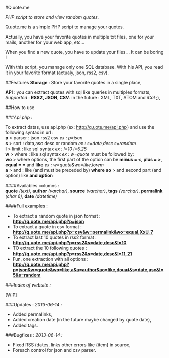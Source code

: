 #Q.uote.me

*PHP script to store and view random quotes.*

Q.uote.me is a simple PHP script to manage your quotes.

Actually, you have your favorite quotes in multiple txt files, one for your mails, another for your web app, etc...

When you find a new quote, you have to update your files... It can be boring !

With this script, you manage only one SQL database. With his API, you read it in your favorite format (actualy, json, rss2, csv).

##Features
**Storage** : Store your favorite quotes in a single place,  

**API** : you can extract quotes with sql like queries in multiples formats,  
_Supported_ : **RSS2, JSON, CSV**. in the future : XML, TXT, ATOM and _iCal_ ;),  

##How to use

###_Api.php :_

To extract datas, use api.php (ex: http://q.uote.me/api.php) and use the following syntax in url :  
**p** > parser : json rss2 csv _ex : p=json_  
**s** > sort : data,asc desc or random _ex : s=date,desc s=random_  
**l** > limit : like sql syntax _ex : l=10 l=5,25_  
**w** > where : like sql syntax _ex : w=quote_ must be followed by:  
**wo** > where options, the first part of the option can be **minus = <**, **plus = >**, **equal = =** and **like** _ex : w=quote&wo=like,lorem_  
**a** > and : like (and must be preceded by) **where** 
**ao** > and second part (and option) like **and option**

####Availables columns :  
**quote** _(text)_, **author** _(varchar)_, **source** _(varchar)_, **tags** _(varchar)_, **permalink** _(char 6)_, **date** _(datetime)_

####Full examples :  

- To extract a random quote in json format :  
**http://q.uote.me/api.php?p=json**
- To extract a quote in csv format :  
**http://q.uote.me/api.php?p=csv&w=permalink&wo=equal,XxU_7**
- To extract last 10 quotes in rss2 format :  
**http://q.uote.me/api.php?p=rss2&s=date,desc&l=10**
- TO extract the 10 following quotes :  
**http://q.uote.me/api.php?p=rss2&s=date,desc&l=11,21**
- Fun, one extraction with all options :  
**http://q.uote.me/api.php?p=json&w=quote&wo=like,a&a=author&ao=like,douat&s=date,asc&l=5&s=random**

###_Index of website :_

[WIP]

###Updates :
_2013-06-14 :_
- Added permalinks,
- Added creation date (in the future maybe changed by quote date),
- Added tags.

###Bugfixes :
_2013-06-14 :_
- Fixed RSS (dates, links other errors like {item} in source,
- Foreach control for json and csv parser.
